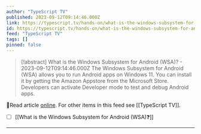 ```yaml
---
author: "TypeScript TV"
published: 2023-09-12T09:14:46.000Z
link: https://typescript.tv/hands-on/what-is-the-windows-subsystem-for-android-wsa/
id: https://typescript.tv/hands-on/what-is-the-windows-subsystem-for-android-wsa/
feed: "TypeScript TV"
tags: []
pinned: false
---
```

> [!abstract] What is the Windows Subsystem for Android (WSA)? - 2023-09-12T09:14:46.000Z
> The Windows Subsystem for Android (WSA) allows you to run Android apps on Windows 11. You can install it by getting the Amazon Appstore from the Microsoft Store. Developers can activate Developer mode to test and debug Android apps.

🔗Read article [online](https://typescript.tv/hands-on/what-is-the-windows-subsystem-for-android-wsa/). For other items in this feed see [[TypeScript TV]].

- [ ] [[What is the Windows Subsystem for Android (WSA)❓]]
- - -

